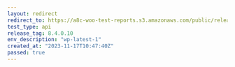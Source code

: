 ```yaml
---
layout: redirect
redirect_to: https://a8c-woo-test-reports.s3.amazonaws.com/public/release/8.4.0.10/wp-latest-1/api/index.html
test_type: api
release_tag: 8.4.0.10
env_description: "wp-latest-1"
created_at: "2023-11-17T10:47:40Z"
passed: true
---
```

